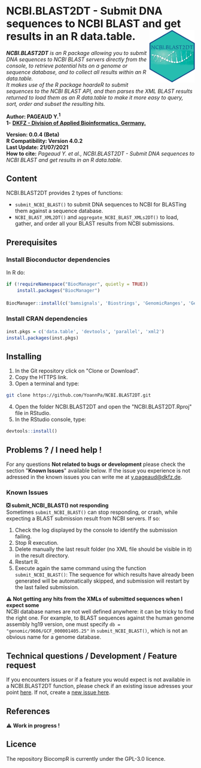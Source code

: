 # NCBI.BLAST2DT - Submit DNA sequences to NCBI BLAST and get results in an R data.table. <img src="img/NCBI.BLAST2DT_hexsticker.png" align="right" height="140" />
_**NCBI.BLAST2DT** is an R package allowing you to submit DNA sequences to NCBI BLAST servers directly from the console, to retrieve potential hits on a genome or sequence database, and to collect all results within an R data.table._  
_It makes use of the R package hoardeR to submit sequences to the NCBI BLAST API, and then parses the XML BLAST results returned to load them as an R data.table to make it more easy to query, sort, order and subset the resulting hits._  

**Author: PAGEAUD Y.<sup>1</sup>**  
**1-** [**DKFZ - Division of Applied Bioinformatics, Germany.**](https://www.dkfz.de/en/applied-bioinformatics/index.php)  

**Version: 0.0.4 (Beta)**  
**R Compatibility: Version 4.0.2**  
**Last Update: 21/07/2021**  
**How to cite:** _Pageaud Y. et al., NCBI.BLAST2DT - Submit DNA sequences to NCBI BLAST and get results in an R data.table._  

## Content
NCBI.BLAST2DT provides 2 types of functions:
* `submit_NCBI_BLAST()` to submit DNA sequences to NCBI for BLASTing them against a sequence database.  
* `NCBI_BLAST_XML2DT()` and `aggregate_NCBI_BLAST_XMLs2DT()` to load, gather, and order all your BLAST results from NCBI submissions.  

## Prerequisites
### Install Bioconductor dependencies
In R do:
```R
if (!requireNamespace("BiocManager", quietly = TRUE))
    install.packages("BiocManager")

BiocManager::install(c('bamsignals', 'Biostrings', 'GenomicRanges', 'GenomicTools.fileHandler', 'httr', 'IRanges', 'KernSmooth', 'knitr', 'R.utils', 'RCurl', 'rmarkdown', 'Rsamtools', 'S4Vectors', 'seqinr', 'stringr', 'XML'))
```
### Install CRAN dependencies
```R
inst.pkgs = c('data.table', 'devtools', 'parallel', 'xml2')
install.packages(inst.pkgs)
```

## Installing
1. In the Git repository click on "Clone or Download".
2. Copy the HTTPS link.
3. Open a terminal and type:
```bash
git clone https://github.com/YoannPa/NCBI.BLAST2DT.git
```
4. Open the folder NCBI.BLAST2DT and open the "NCBI.BLAST2DT.Rproj" file in RStudio.
5. In the RStudio console, type:
```R
devtools::install()
```

## Problems ? / I need help !
For any questions **Not related to bugs or development** please check the section "**Known Issues**" available below. If the issue you experience is not adressed in the known issues you can write me at [y.pageaud@dkfz.de](y.pageaud@dkfz.de).

### Known Issues
**❎ submit_NCBI_BLAST() not responding**  
Sometimes `submit_NCBI_BLAST()` can stop responding, or crash, while expecting a BLAST submission result from NCBI servers. If so:
1. Check the log displayed by the console to identify the submission failing.
2. Stop R execution.
3. Delete manually the last result folder (no XML file should be visible in it) in the result directory.
4. Restart R.
5. Execute again the same command using the function `submit_NCBI_BLAST()`: The sequence for which results have already been generated will be automatically skipped, and submission will restart by the last failed submission.

**⚠️ Not getting any hits from the XMLs of submitted sequences when I expect some**  
NCBI database names are not well defined anywhere: it can be tricky to find the right one.
For example, to BLAST sequences against the human genome assembly hg19 version, one must specify `db = "genomic/9606/GCF_000001405.25"` in `submit_NCBI_BLAST()`, which is not an obvious name for a genome database.

## Technical questions / Development / Feature request
If you encounters issues or if a feature you would expect is not available in a NCBI.BLAST2DT function, please check if an existing issue adresses your point [here](https://github.com/YoannPa/NCBI.BLAST2DT/issues/). If not, create a [new issue here](https://github.com/YoannPa/NCBI.BLAST2DT/issues/new).  

## References
⚠️ **Work in progress !**  

## Licence
The repository BiocompR is currently under the GPL-3.0 licence.  

